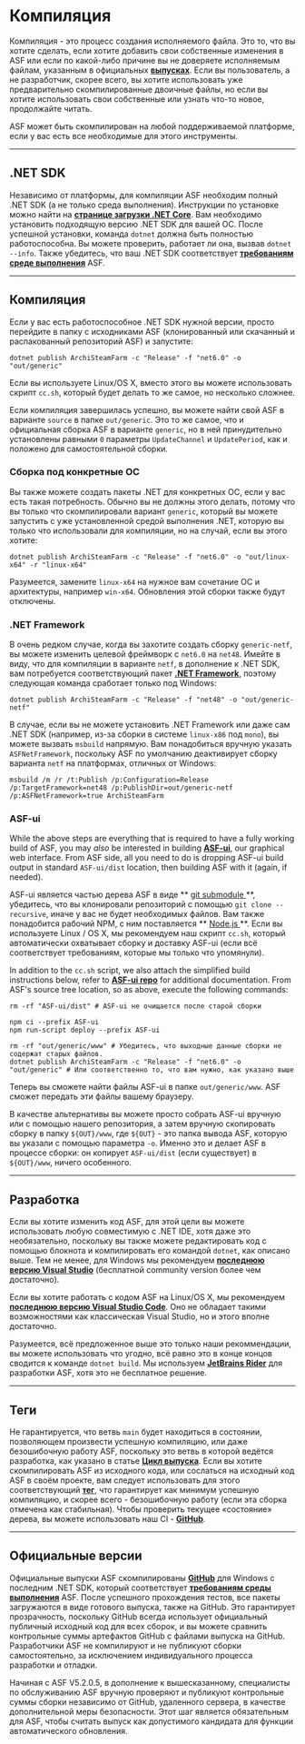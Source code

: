# Компиляция

Компиляция - это процесс создания исполняемого файла. Это то, что вы хотите сделать, если хотите добавить свои собственные изменения в ASF или если по какой-либо причине вы не доверяете исполняемым файлам, указанным в официальных **[выпусках](https://github.com/JustArchiNET/ArchiSteamFarm/releases)**. Если вы пользователь, а не разработчик, скорее всего, вы хотите использовать уже предварительно скомпилированные двоичные файлы, но если вы хотите использовать свои собственные или узнать что-то новое, продолжайте читать.

ASF может быть скомпилирован на любой поддерживаемой платформе, если у вас есть все необходимые для этого инструменты.

---

## .NET SDK

Независимо от платформы, для компиляции ASF необходим полный .NET SDK (а не только среда выполнения). Инструкции по установке можно найти на **[странице загрузки .NET Core](https://dotnet.microsoft.com/download)**. Вам необходимо установить подходящую версию .NET SDK для вашей ОС. После успешной установки, команда `dotnet` должна быть полностью работоспособна. Вы можете проверить, работает ли она, вызвав `dotnet --info`. Также убедитесь, что ваш .NET SDK соответствует **[требованиям среде выполнения](https://github.com/JustArchiNET/ArchiSteamFarm/wiki/Compatibility-ru-RU#user-content-Требования-среды-исполнения)** ASF.

---

## Компиляция

Если у вас есть работоспособное .NET SDK нужной версии, просто перейдите в папку с исходниками ASF (клонированный или скачанный и распакованный репозиторий ASF) и запустите:

```shell
dotnet publish ArchiSteamFarm -c "Release" -f "net6.0" -o "out/generic"
```

Если вы используете Linux/OS X, вместо этого вы можете использовать скрипт `cc.sh`, который будет делать то же самое, но несколько сложнее.

Если компиляция завершилась успешно, вы можете найти свой ASF в варианте `source` в папке `out/generic`. Это то же самое, что и официальная сборка ASF в варианте `generic`, но в ней принудительно установлены равными `0` параметры `UpdateChannel` и `UpdatePeriod`, как и положено для самостоятельной сборки.

### Сборка под конкретные ОС

Вы также можете создать пакеты .NET для конкретных ОС, если у вас есть такая потребность. Обычно вы не должны этого делать, потому что вы только что скомпилировали вариант `generic`, который вы можете запустить с уже установленной средой выполнения .NET, которую вы только что использовали для компиляции, но на случай, если вы этого хотите:

```shell
dotnet publish ArchiSteamFarm -c "Release" -f "net6.0" -o "out/linux-x64" -r "linux-x64"
```

Разумеется, замените `linux-x64` на нужное вам сочетание ОС и архитектуры, например `win-x64`. Обновления этой сборки также будут отключены.

### .NET Framework

В очень редком случае, когда вы захотите создать сборку `generic-netf`, вы можете изменить целевой фреймворк с `net6.0` на `net48`. Имейте в виду, что для компиляции в варианте `netf`, в дополнение к .NET SDK, вам потребуется соответствующий пакет **[.NET Framework](https://dotnet.microsoft.com/download/visual-studio-sdks)**, поэтому следующая команда сработает только под Windows:

```shell
dotnet publish ArchiSteamFarm -c "Release" -f "net48" -o "out/generic-netf"
```

В случае, если вы не можете установить .NET Framework или даже сам .NET SDK (например, из-за сборки в системе `linux-x86` под `mono`), вы можете вызвать `msbuild` напрямую. Вам понадобиться вручную указать `ASFNetFramework`, поскольку ASF по умолчанию деактивирует сборку варианта `netf` на платформах, отличных от Windows:

```shell
msbuild /m /r /t:Publish /p:Configuration=Release /p:TargetFramework=net48 /p:PublishDir=out/generic-netf /p:ASFNetFramework=true ArchiSteamFarm
```

### ASF-ui

While the above steps are everything that is required to have a fully working build of ASF, you may *also* be interested in building **[ASF-ui](https://github.com/JustArchiNET/ArchiSteamFarm/wiki/IPC#asf-ui)**, our graphical web interface. From ASF side, all you need to do is dropping ASF-ui build output in standard `ASF-ui/dist` location, then building ASF with it (again, if needed).

ASF-ui является частью дерева ASF в виде ** [ git submodule ](https://git-scm.com/book/en/v2/Git-Tools-Submodules) **, убедитесь, что вы клонировали репозиторий с помощью ` git clone --recursive `, иначе у вас не будет необходимых файлов. Вам также понадобится рабочий NPM, с ним поставляется ** [ Node.js ](https://nodejs.org) **. Если вы используете Linux / OS X, мы рекомендуем наш скрипт ` cc.sh `, который автоматически охватывает сборку и доставку ASF-ui (если всё соответствует требованиям, которые мы только что упомянули).

In addition to the `cc.sh` script, we also attach the simplified build instructions below, refer to **[ASF-ui repo](https://github.com/JustArchiNET/ASF-ui)** for additional documentation. From ASF's source tree location, so as above, execute the following commands:

```shell
rm -rf "ASF-ui/dist" # ASF-ui не очищается после старой сборки

npm ci --prefix ASF-ui
npm run-script deploy --prefix ASF-ui

rm -rf "out/generic/www" # Убедитесь, что выходные данные сборки не содержат старых файлов.
dotnet publish ArchiSteamFarm -c "Release" -f "net6.0" -o "out/generic" # Или соответственно то, что вам нужно, как указано выше
```

Теперь вы сможете найти файлы ASF-ui в папке `out/generic/www`. ASF сможет передать эти файлы вашему браузеру.

В качестве альтернативы вы можете просто собрать ASF-ui вручную или с помощью нашего репозитория, а затем вручную скопировать сборку в папку `${OUT}/www`, где `${OUT}` - это папка вывода ASF, которую вы указали с помощью параметра `-o`. Именно это и делает ASF в процессе сборки: он копирует `ASF-ui/dist` (если существует) в `${OUT}/www`, ничего особенного.

---

## Разработка

Если вы хотите изменить код ASF, для этой цели вы можете использовать любую совместимую с .NET IDE, хотя даже это необязательно, поскольку вы также можете редактировать код с помощью блокнота и компилировать его командой `dotnet`, как описано выше. Тем не менее, для Windows мы рекомендуем **[последнюю версию Visual Studio](https://visualstudio.microsoft.com/downloads)** (бесплатной community version более чем достаточно).

Если вы хотите работать с кодом ASF на Linux/OS X, мы рекомендуем **[ последнюю версию Visual Studio Code](https://code.visualstudio.com/download)**. Оно не обладает такими возможностями как классическая Visual Studio, но и этого вполне достаточно.

Разумеется, всё предложенное выше это только наши рекоммендации, вы можете использовать что угодно, всё равно это в конце концов сводится к команде `dotnet build`. Мы используем **[JetBrains Rider](https://www.jetbrains.com/rider)** для разработки ASF, хотя это не бесплатное решение.

---

## Теги

Не гарантируется, что ветвь `main` будет находиться в состоянии, позволяющем произвести успешную компиляцию, или даже безошибочную работу ASF, поскольку это ветвь в которой ведётся разработка, как указано в статье **[Цикл выпуска](https://github.com/JustArchiNET/ArchiSteamFarm/wiki/Release-cycle-ru-RU)**. Если вы хотите скомпилировать ASF из исходного кода, или сослаться на исходный код ASF в своём проекте, вам следует использовать для этого соответствующий **[тег](https://github.com/JustArchiNET/ArchiSteamFarm/tags)**, что гарантирует как минимум успешную компиляцию, и скорее всего - безошибочную работу (если эта сборка отмечена как стабильная). Чтобы проверить текущее «состояние» дерева, вы можете использовать наш CI - **[GitHub](https://github.com/JustArchiNET/ArchiSteamFarm/actions/workflows/ci.yml?query=branch%3Amain)**.

---

## Официальные версии

Официальные выпуски ASF скомпилированы **[GitHub](https://github.com/JustArchiNET/ArchiSteamFarm/actions)** для Windows с последним .NET SDK, который соответствует **[требованиям среды выполнения](https://github.com/JustArchiNET/ArchiSteamFarm/wiki/Compatibility-ru-RU#user-content-Требования-среды-исполнения)** ASF. После успешного прохождения тестов, все пакеты загружаются в виде готового выпуска, также на GitHub. Это гарантирует прозрачность, поскольку GitHub всегда использует официальный публичный исходный код для всех сборок, и вы можете сравнить контрольные суммы артефактов GitHub с файлами выпуска на GitHub. Разработчики ASF не компилируют и не публикуют сборки самостоятельно, за исключением индивидуального процесса разработки и отладки.

Начиная с ASF V5.2.0.5, в дополнение к вышесказанному, специалисты по обслуживанию ASF вручную проверяют и публикуют контрольные суммы сборки независимо от GitHub, удаленного сервера, в качестве дополнительной меры безопасности. Этот шаг является обязательным для ASF, чтобы считать выпуск как допустимого кандидата для функции автоматического обновления.